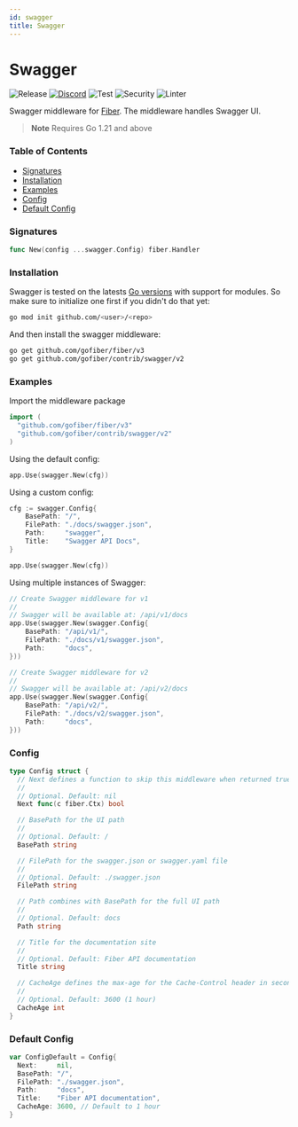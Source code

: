 ```yaml
---
id: swagger
title: Swagger
---
```


# Swagger <!-- omit from toc -->

![Release](https://img.shields.io/github/v/tag/gofiber/contrib?filter=swagger*)
[![Discord](https://img.shields.io/discord/704680098577514527?style=flat&label=%F0%9F%92%AC%20discord&color=00ACD7)](https://gofiber.io/discord)
![Test](https://github.com/gofiber/contrib/workflows/Tests/badge.svg)
![Security](https://github.com/gofiber/contrib/workflows/Security/badge.svg)
![Linter](https://github.com/gofiber/contrib/workflows/Linter/badge.svg)

Swagger middleware for [Fiber](https://github.com/gofiber/fiber). The middleware handles Swagger UI.

> **Note**
Requires Go 1.21 and above

### Table of Contents <!-- omit from toc -->

- [Signatures](#signatures)
- [Installation](#installation)
- [Examples](#examples)
- [Config](#config)
- [Default Config](#default-config)

### Signatures

```go
func New(config ...swagger.Config) fiber.Handler
```

### Installation

Swagger is tested on the latests [Go versions](https://golang.org/dl/) with support for modules. So make sure to initialize one first if you didn't do that yet:

```bash
go mod init github.com/<user>/<repo>
```

And then install the swagger middleware:

```bash
go get github.com/gofiber/fiber/v3
go get github.com/gofiber/contrib/swagger/v2
```

### Examples

Import the middleware package

```go
import (
  "github.com/gofiber/fiber/v3"
  "github.com/gofiber/contrib/swagger/v2"
)
```

Using the default config:

```go
app.Use(swagger.New(cfg))
```

Using a custom config:

```go
cfg := swagger.Config{
    BasePath: "/",
    FilePath: "./docs/swagger.json",
    Path:     "swagger",
    Title:    "Swagger API Docs",
}

app.Use(swagger.New(cfg))
```

Using multiple instances of Swagger:

```go
// Create Swagger middleware for v1
//
// Swagger will be available at: /api/v1/docs
app.Use(swagger.New(swagger.Config{
    BasePath: "/api/v1/",
    FilePath: "./docs/v1/swagger.json",
    Path:     "docs",
}))

// Create Swagger middleware for v2
//
// Swagger will be available at: /api/v2/docs
app.Use(swagger.New(swagger.Config{
    BasePath: "/api/v2/",
    FilePath: "./docs/v2/swagger.json",
    Path:     "docs",
}))
```

### Config

```go
type Config struct {
  // Next defines a function to skip this middleware when returned true.
  //
  // Optional. Default: nil
  Next func(c fiber.Ctx) bool

  // BasePath for the UI path
  //
  // Optional. Default: /
  BasePath string

  // FilePath for the swagger.json or swagger.yaml file
  //
  // Optional. Default: ./swagger.json
  FilePath string

  // Path combines with BasePath for the full UI path
  //
  // Optional. Default: docs
  Path string

  // Title for the documentation site
  //
  // Optional. Default: Fiber API documentation
  Title string

  // CacheAge defines the max-age for the Cache-Control header in seconds.
  //
  // Optional. Default: 3600 (1 hour)
  CacheAge int
}
```

### Default Config

```go
var ConfigDefault = Config{
  Next:     nil,
  BasePath: "/",
  FilePath: "./swagger.json",
  Path:     "docs",
  Title:    "Fiber API documentation",
  CacheAge: 3600, // Default to 1 hour
}
```
